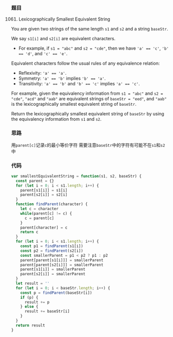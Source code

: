 ### 题目
1061. Lexicographically Smallest Equivalent String

You are given two strings of the same length `s1` and `s2` and a string `baseStr`.

We say `s1[i]` and `s2[i]` are equivalent characters.

* For example, if `s1 = "abc"` and `s2 = "cde"`, then we have `'a' == 'c'`, `'b' == 'd'`, and `'c' == 'e'`.

Equivalent characters follow the usual rules of any equivalence relation:

* Reflexivity: `'a' == 'a'`.
* Symmetry: `'a' == 'b'` implies `'b' == 'a'`.
* Transitivity: `'a' == 'b'` and `'b' == 'c'` implies `'a' == 'c'`.

For example, given the equivalency information from `s1 = "abc"` and `s2 = "cde"`, `"acd"` and `"aab"` are equivalent strings of `baseStr = "eed"`, and `"aab"` is the lexicographically smallest equivalent string of `baseStr`.

Return the lexicographically smallest equivalent string of `baseStr` by using the equivalency information from `s1` and `s2`.

### 思路
用`parent[c]`记录`c`的最小等价字符
需要注意`baseStr`中的字符有可能不在`s1`和`s2`中

### 代码
```javascript
var smallestEquivalentString = function(s1, s2, baseStr) {
  const parent = {}
  for (let i = 0; i < s1.length; i++) {
    parent[s1[i]] = s1[i]
    parent[s2[i]] = s2[i]
  }
  function findParent(character) {
    let c = character
    while(parent[c] != c) {
      c = parent[c]
    }
    parent[character] = c
    return c
  }
  for (let i = 0; i < s1.length; i++) {
    const p1 = findParent(s1[i])
    const p2 = findParent(s2[i])
    const smallerParent = p1 < p2 ? p1 : p2
    parent[parent[s1[i]]] = smallerParent
    parent[parent[s2[i]]] = smallerParent
    parent[s1[i]] = smallerParent
    parent[s2[i]] = smallerParent
  }
  let result = ''
  for (let i = 0; i < baseStr.length; i++) {
    const p = findParent(baseStr[i])
    if (p) {
      result += p
    } else {
      result += baseStr[i]
    }
  }
  return result
}
```
